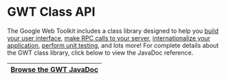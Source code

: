# GWT Class API #

The Google Web Toolkit includes a class library designed to help you [build your user interface](http://google-web-toolkit.googlecode.com/svn/javadoc/1.5/com/google/gwt/user/client/ui/package-summary.html), [make RPC calls to your server](http://google-web-toolkit.googlecode.com/svn/javadoc/1.5/com/google/gwt/user/client/rpc/package-summary.html), [internationalize your application](http://google-web-toolkit.googlecode.com/svn/javadoc/1.5/com/google/gwt/i18n/client/package-summary.html), [perform unit testing](http://google-web-toolkit.googlecode.com/svn/javadoc/1.5/com/google/gwt/junit/client/package-summary.html), and lots more!  For complete details about the GWT class library, click below to view the JavaDoc reference.

| [Browse the GWT JavaDoc](http://google-web-toolkit.googlecode.com/svn/javadoc/1.5/index.html?overview-summary.html) |
|:--------------------------------------------------------------------------------------------------------------------|

